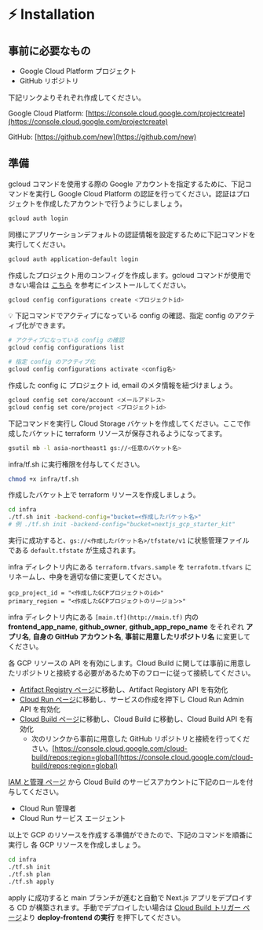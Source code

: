 # ⚡️ **Installation**

## 事前に必要なもの

- Google Cloud Platform プロジェクト
- GitHub リポジトリ

下記リンクよりそれぞれ作成してください。

Google Cloud Platform: [https://console.cloud.google.com/projectcreate](https://console.cloud.google.com/projectcreate)

GitHub: [https://github.com/new](https://github.com/new)

## 準備

gcloud コマンドを使用する際の Google アカウントを指定するために、下記コマンドを実行し Google Cloud Platform の認証を行ってください。認証はプロジェクトを作成したアカウントで行うようにしましょう。

```bash
gcloud auth login
```

同様にアプリケーションデフォルトの認証情報を設定するために下記コマンドを実行してください。

```bash
gcloud auth application-default login
```

作成したプロジェクト用のコンフィグを作成します。gcloud コマンドが使用できない場合は [こちら](https://cloud.google.com/sdk/docs/install?hl=ja) を参考にインストールしてください。

```bash
gcloud config configurations create <プロジェクトid>
```

<aside>
💡 下記コマンドでアクティブになっている config の確認、指定 config のアクティブ化ができます。

</aside>

```bash
# アクティブになっている config の確認
gcloud config configurations list

# 指定 config のアクティブ化
gcloud config configurations activate <config名>

```

作成した config に プロジェクト id, email のメタ情報を紐づけましょう。

```bash
gcloud config set core/account <メールアドレス>
gcloud config set core/project <プロジェクトid>
```

下記コマンドを実行し Cloud Storage バケットを作成してください。ここで作成したバケットに terraform リソースが保存されるようになってます。

```bash
gsutil mb -l asia-northeast1 gs://<任意のバケット名>
```

infra/tf.sh に実行権限を付与してください。

```bash
chmod +x infra/tf.sh
```

作成したバケット上で terraform リソースを作成しましょう。

```bash
cd infra
./tf.sh init -backend-config="bucket=<作成したバケット名>"
# 例 ./tf.sh init -backend-config="bucket=nextjs_gcp_starter_kit"
```

実行に成功すると、`gs://<作成したバケット名>/tfstate/v1` に状態管理ファイルである `default.tfstate` が生成されます。

infra ディレクトリ内にある `terraform.tfvars.sample` を `terrafotm.tfvars` にリネームし、中身を適切な値に変更してください。

```
gcp_project_id = "<作成したGCPプロジェクトのid>"
primary_region = "<作成したGCPプロジェクトのリージョン>"
```

infra ディレクトリ内にある `[main.tf](http://main.tf)` 内の **frontend_app_name**, **github_owner**, **github_app_repo_name** をそれぞれ **アプリ名**, **自身の GitHub アカウント名**, **事前に用意したリポジトリ名** に変更してください。

各 GCP リソースの API を有効にします。Cloud Build に関しては事前に用意したリポジトリと接続する必要があるため下のフローに従って接続してください。

- [Artifact Registry ページ](https://console.cloud.google.com/artifacts)に移動し、Artifact Registory API を有効化
- [Cloud Run ページ](https://console.cloud.google.com/run)に移動し、サービスの作成を押下し Cloud Run Admin API を有効化
- [Cloud Build ページ](https://console.cloud.google.com/cloud-build)に移動し、Cloud Build に移動し、Cloud Build API を有効化
  - 次のリンクから事前に用意した GitHub リポジトリと接続を行ってください。[https://console.cloud.google.com/cloud-build/repos;region=global](https://console.cloud.google.com/cloud-build/repos;region=global)

[IAM と管理 ページ](https://console.cloud.google.com/iam-admin/iam) から Cloud Build のサービスアカウントに下記のロールを付与してください。

- Cloud Run 管理者
- Cloud Run サービス エージェント

以上で GCP のリソースを作成する準備ができたので、下記のコマンドを順番に実行し 各 GCP リソースを作成しましょう。

```bash
cd infra
./tf.sh init
./tf.sh plan
./tf.sh apply
```

apply に成功すると main ブランチが進むと自動で Next.js アプリをデプロイする CD が構築されます。手動でデプロイしたい場合は [Cloud Build トリガー ページ](https://console.cloud.google.com/cloud-build/triggers)より **deploy-frontend の実行** を押下してください。

